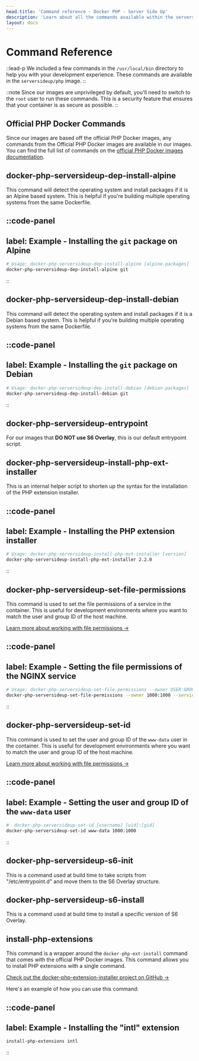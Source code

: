 ```yaml
---
head.title: 'Command reference - Docker PHP - Server Side Up'
description: 'Learn about all the commands available within the serversideup/php image to improve your developer experience.'
layout: docs
---
```


# Command Reference
::lead-p
We included a few commands in the `/usr/local/bin` directory to help you with your development experience. These commands are available in the `serversideup/php` image.
::

::note
Since our images are unprivileged by default, you'll need to switch to the `root` user to run these commands. This is a security feature that ensures that your container is as secure as possible.
::

## Official PHP Docker Commands
Since our images are based off the official PHP Docker images, any commands from the Official PHP Docker images are available in our images. You can find the full list of commands on the [official PHP Docker images documentation](https://hub.docker.com/_/php).

## docker-php-serversideup-dep-install-alpine
This command will detect the operating system and install packages if it is an Alpine based system. This is helpful if you're building multiple operating systems from the same Dockerfile.

::code-panel
---
label: Example - Installing the `git` package on Alpine
---
```bash
# Usage: docker-php-serversideup-dep-install-alpine [alpine-packages]
docker-php-serversideup-dep-install-alpine git
```
::

## docker-php-serversideup-dep-install-debian
This command will detect the operating system and install packages if it is a Debian based system. This is helpful if you're building multiple operating systems from the same Dockerfile.

::code-panel
---
label: Example - Installing the `git` package on Debian
---
```bash
# Usage: docker-php-serversideup-dep-install-debian [debian-packages]
docker-php-serversideup-dep-install-debian git
```
::

## docker-php-serversideup-entrypoint
For our images that **DO NOT use S6 Overlay**, this is our default entrypoint script.

## docker-php-serversideup-install-php-ext-installer
This is an internal helper script to shorten up the syntax for the installation of the PHP extension installer.

::code-panel
---
label: Example - Installing the PHP extension installer
---
```bash
# Usage: docker-php-serversideup-install-php-ext-installer [version]
docker-php-serversideup-install-php-ext-installer 2.2.0
```
::

## docker-php-serversideup-set-file-permissions
This command is used to set the file permissions of a service in the container. This is useful for development environments where you want to match the user and group ID of the host machine.

[Learn more about working with file permissions →](/docs/guide/understanding-file-permissions)

::code-panel
---
label: Example - Setting the file permissions of the NGINX service
---
```bash
# Usage: docker-php-serversideup-set-file-permissions --owner USER:GROUP --service SERVICE
docker-php-serversideup-set-file-permissions --owner 1000:1000 --service nginx
```
::

## docker-php-serversideup-set-id
This command is used to set the user and group ID of the `www-data` user in the container. This is useful for development environments where you want to match the user and group ID of the host machine.

[Learn more about working with file permissions →](/docs/guide/understanding-file-permissions)

::code-panel
---
label: Example - Setting the user and group ID of the `www-data` user
---
```bash
#  docker-php-serversideup-set-id [username] [uid]:[gid]
docker-php-serversideup-set-id www-data 1000:1000
```
::

## docker-php-serversideup-s6-init
This is a command used at build time to take scripts from "/etc/entrypoint.d" and move them to the S6 Overlay structure.

## docker-php-serversideup-s6-install
This is a command used at build time to install a specific version of S6 Overlay.

## install-php-extensions
This command is a wrapper around the `docker-php-ext-install` command that comes with the official PHP Docker images. This command allows you to install PHP extensions with a single command. 

[Check out the docker-php-extension-installer project on GitHub →](https://github.com/mlocati/docker-php-extension-installer)

Here's an example of how you can use this command:

::code-panel
---
label: Example - Installing the "intl" extension
---
```bash
install-php-extensions intl
```
::